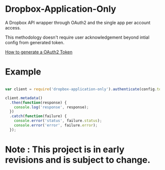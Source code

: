 # Dropbox-Application-Only

A Dropbox API wrapper through OAuth2 and the single app per account access.

This methodology doesn't require user acknowledgement beyond intial config
 from generated token.

[How to generate a OAuth2 Token](https://blogs.dropbox.com/developers/2014/05/generate-an-access-token-for-your-own-account/)

# Example

```javascript

var client = require('dropbox-application-only').authenticate(config.token);

client.metadata()
  .then(function(response) {
    console.log('response', response);
  })
  .catch(function(failure) {
    console.error('status', failure.status);
    console.error('error', failure.error);
  });


```

# Note : This project is in early revisions and is subject to change.

